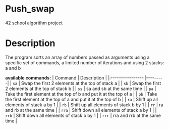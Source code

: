 # Push_swap
42 school algorithm project

# Description
The program sorts an array of numbers passed as arguments using a specific set of commands, a limited number of iterations and using 2 stacks: a and b

**available commands:**
| Command | Description |
|:----------------:|---------|
| `sa` | Swap the first 2 elements at the top of stack a |
| `sb` | Swap the first 2 elements at the top of stack b |
| `ss` | sa and sb at the same time |
| `pa` | Take the first element at the top of b and put it at the top of a |
| `pb` | Take the first element at the top of a and put it at the top of b |
| `ra` | Shift up all elements of stack a by 1 |
| `rb` | Shift up all elements of stack b by 1 |
| `rr` | ra and rb at the same time |
| `rra` | Shift down all elements of stack a by 1 |
| `rrb` | Shift down all elements of stack b by 1 |
| `rrr` | rra and rrb at the same time |
